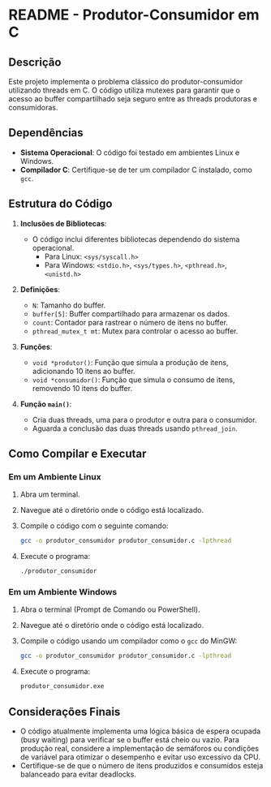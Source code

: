 # README - Produtor-Consumidor em C

## Descrição

Este projeto implementa o problema clássico do produtor-consumidor utilizando threads em C. O código utiliza mutexes para garantir que o acesso ao buffer compartilhado seja seguro entre as threads produtoras e consumidoras.

## Dependências

- **Sistema Operacional**: O código foi testado em ambientes Linux e Windows. 
- **Compilador C**: Certifique-se de ter um compilador C instalado, como `gcc`.

## Estrutura do Código

1. **Inclusões de Bibliotecas**:
   - O código inclui diferentes bibliotecas dependendo do sistema operacional.
     - Para Linux: `<sys/syscall.h>`
     - Para Windows: `<stdio.h>`, `<sys/types.h>`, `<pthread.h>`, `<unistd.h>`

2. **Definições**:
   - `N`: Tamanho do buffer.
   - `buffer[5]`: Buffer compartilhado para armazenar os dados.
   - `count`: Contador para rastrear o número de itens no buffer.
   - `pthread_mutex_t mt`: Mutex para controlar o acesso ao buffer.

3. **Funções**:
   - `void *produtor()`: Função que simula a produção de itens, adicionando 10 itens ao buffer.
   - `void *consumidor()`: Função que simula o consumo de itens, removendo 10 itens do buffer.

4. **Função `main()`**:
   - Cria duas threads, uma para o produtor e outra para o consumidor.
   - Aguarda a conclusão das duas threads usando `pthread_join`.

## Como Compilar e Executar

### Em um Ambiente Linux

1. Abra um terminal.
2. Navegue até o diretório onde o código está localizado.
3. Compile o código com o seguinte comando:

   ```bash
   gcc -o produtor_consumidor produtor_consumidor.c -lpthread
   ```

4. Execute o programa:

   ```bash
   ./produtor_consumidor
   ```

### Em um Ambiente Windows

1. Abra o terminal (Prompt de Comando ou PowerShell).
2. Navegue até o diretório onde o código está localizado.
3. Compile o código usando um compilador como o `gcc` do MinGW:

   ```bash
   gcc -o produtor_consumidor produtor_consumidor.c -lpthread
   ```

4. Execute o programa:

   ```bash
   produtor_consumidor.exe
   ```

## Considerações Finais

- O código atualmente implementa uma lógica básica de espera ocupada (busy waiting) para verificar se o buffer está cheio ou vazio. Para produção real, considere a implementação de semáforos ou condições de variável para otimizar o desempenho e evitar uso excessivo da CPU.
- Certifique-se de que o número de itens produzidos e consumidos esteja balanceado para evitar deadlocks.
